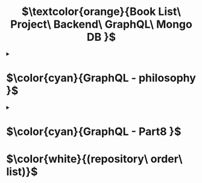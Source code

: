 <h1 align="center"> $\textcolor{orange}{Book List\ Project\ Backend\ GraphQL\ Mongo DB }$
</h1>

<details>
<summary>

# $\color{cyan}{GraphQL - philosophy }$

 </summary>

\*\*\* Copyright of University Helsinki Fullstack note Part8a

In recent years, GraphQL, developed by Facebook, has become popular for communication between web applications and servers.

The GraphQL philosophy is very different from REST. REST is resource-based. Every resource, for example a user, has its own address which identifies it, for example /users/10. All operations done to the resource are done with HTTP requests to its URL. The action depends on the HTTP method used.

The resource-basedness of REST works well in most situations. However, it can be a bit awkward sometimes.

Let's consider the following example: our bloglist application contains some kind of social media functionality, and we would like to show a list of all the blogs that were added by users who have commented on any of the blogs we follow.

If the server implemented a REST API, we would probably have to do multiple HTTP requests from the browser before we had all the data we wanted. The requests would also return a lot of unnecessary data, and the code on the browser would probably be quite complicated.

If this was an often-used functionality, there could be a REST endpoint for it. If there were a lot of these kinds of scenarios however, it would become very laborious to implement REST endpoints for all of them.

A GraphQL server is well-suited for these kinds of situations.

The main principle of GraphQL is that the code on the browser forms a query describing the data wanted, and sends it to the API with an HTTP POST request. Unlike REST, all GraphQL queries are sent to the same address, and their type is POST.

The data described in the above scenario could be fetched with (roughly) the following query:

query FetchBlogsQuery {
user(username: "mluukkai") {
followedUsers {
blogs {
comments {
user {
blogs {
title
}
}
}
}
}
}
}

</details>

<details>
<summary>

# $\color{cyan}{GraphQL - Part8 }$

# $\color{white}{(repository\ order\ list)}$

</summary>

# $\color{aquamarine}{Part8a}$

- bookauthor-backend

# $\color{aquamarine}{ Part8b}$

- bookauthor-frontend

# $\color{aquamarine}{Part8c}$

- graphql-mongodb-bookauthor-backend

# $\color{aquamarine}{Part8d}$

- graphql-mongodb-bookauthor-frontend

# $\color{aquamarine}{Part8d}$

- graphql-mongodb-bookauthor-front and back end work on subsciption

</details>
